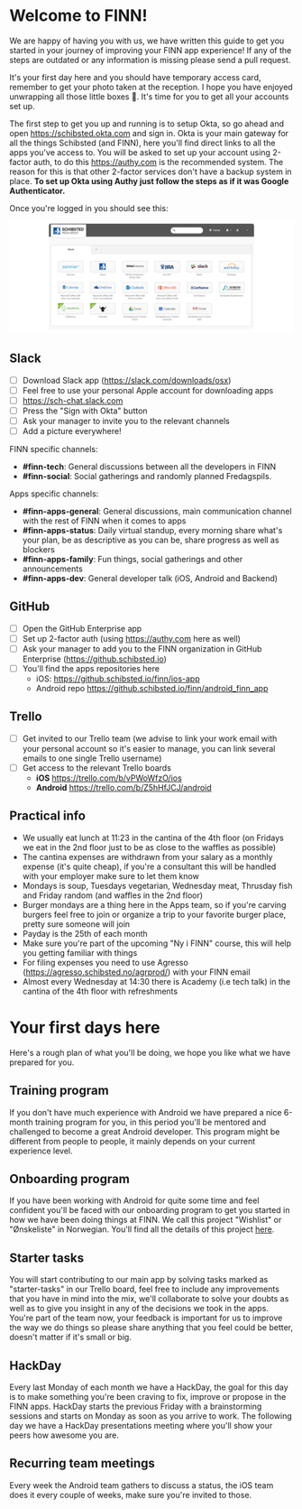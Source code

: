 # Welcome to FINN!

We are happy of having you with us, we have written this guide to get you started in your journey of improving your FINN app experience! If any of the steps are outdated or any information is missing please send a pull request.

It's your first day here and you should have temporary access card, remember to get your photo taken at the reception. I hope you have enjoyed unwrapping all those little boxes 🎁. It's time for you to get all your accounts set up.

The first step to get you up and running is to setup Okta, so go ahead and open https://schibsted.okta.com and sign in. Okta is your main gateway for all the things Schibsted (and FINN), here you'll find direct links to all the apps you've access to. You will be asked to set up your account using 2-factor auth, to do this https://authy.com is the recommended system. The reason for this is that other 2-factor services don't have a backup system in place. **To set up Okta using Authy just follow the steps as if it was Google Authenticator.**

Once you're logged in you should see this:

![Okta](https://raw.githubusercontent.com/finn-no/ios-handbook/master/Images/okta.png)

## Slack
- [ ] Download Slack app (https://slack.com/downloads/osx)
- [ ] Feel free to use your personal Apple account for downloading apps
- [ ] https://sch-chat.slack.com
- [ ] Press the "Sign with Okta" button
- [ ] Ask your manager to invite you to the relevant channels
- [ ] Add a picture everywhere!

FINN specific channels:
  - **#finn-tech**: General discussions between all the developers in FINN
  - **#finn-social**: Social gatherings and randomly planned Fredagspils.

Apps specific channels:
  - **#finn-apps-general**: General discussions, main communication channel with the rest of FINN when it comes to apps
  - **#finn-apps-status**: Daily virtual standup, every morning share what's your plan, be as descriptive as you can be, share progress as well as blockers
  - **#finn-apps-family**: Fun things, social gatherings and other announcements
  - **#finn-apps-dev**: General developer talk (iOS, Android and Backend)

## GitHub
- [ ] Open the GitHub Enterprise app
- [ ] Set up 2-factor auth (using https://authy.com here as well)
- [ ] Ask your manager to add you to the FINN organization in GitHub Enterprise (https://github.schibsted.io)
- [ ] You'll find the apps repositories here
    - iOS: https://github.schibsted.io/finn/ios-app
    - Android repo https://github.schibsted.io/finn/android_finn_app
  
## Trello
- [ ] Get invited to our Trello team (we advise to link your work email with your personal account so it's easier to manage, you can link several emails to one single Trello username)
- [ ] Get access to the relevant Trello boards 
  - **iOS** https://trello.com/b/vPWoWfzO/ios
  - **Android** https://trello.com/b/Z5hHfJCJ/android

## Practical info
- We usually eat lunch at 11:23 in the cantina of the 4th floor (on Fridays we eat in the 2nd floor just to be as close to the waffles as possible)
- The cantina expenses are withdrawn from your salary as a monthly expense (it's quite cheap), if you're a consultant this will be handled with your employer make sure to let them know
- Mondays is soup, Tuesdays vegetarian, Wednesday meat, Thrusday fish and Friday random (and waffles in the 2nd floor)
- Burger mondays are a thing here in the Apps team, so if you're carving burgers feel free to join or organize a trip to your favorite burger place, pretty sure someone will join
- Payday is the 25th of each month
- Make sure you're part of the upcoming "Ny i FINN" course, this will help you getting familiar with things
- For filing expenses you need to use Agresso (https://agresso.schibsted.no/agrprod/) with your FINN email
- Almost every Wednesday at 14:30 there is Academy (i.e tech talk) in the cantina of the 4th floor with refreshments

# Your first days here
Here's a rough plan of what you'll be doing, we hope you like what we have prepared for you.

## Training program
If you don't have much experience with Android we have prepared a nice 6-month training program for you, in this period you'll be mentored and challenged to become a great Android developer. This program might be different from people to people, it mainly depends on your current experience level.

## Onboarding program
If you have been working with Android for quite some time and feel confident you'll be faced with our onboarding program to get you started in how we have been doing things at FINN. We call this project "Wishlist" or "Ønskeliste" in Norwegian. You'll find all the details of this project [here](/ONBOARDING_PROJECT.md).

## Starter tasks
You will start contributing to our main app by solving tasks marked as "starter-tasks" in our Trello board, feel free to include any improvements that you have in mind into the mix, we'll collaborate to solve your doubts as well as to give you insight in any of the decisions we took in the apps. You're part of the team now, your feedback is important for us to improve the way we do things so please share anything that you feel could be better, doesn't matter if it's small or big.

## HackDay
Every last Monday of each month we have a HackDay, the goal for this day is to make something you're been craving to fix, improve or propose in the FINN apps. HackDay starts the previous Friday with a brainstorming sessions and starts on Monday as soon as you arrive to work. The following day we have a HackDay presentations meeting where you'll show your peers how awesome you are.

## Recurring team meetings
Every week the Android team gathers to discuss a status, the iOS team does it every couple of weeks, make sure you're invited to those.

